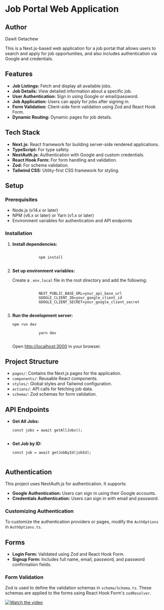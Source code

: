 <h1>Job Portal Web Application</h1>

<h2>Author</h2>
<p>Dawit Getachew</p>

<p>This is a Next.js-based web application for a job portal that allows users to search and apply for job opportunities, and also includes authentication via Google and credentials.</p>

<h2>Features</h2>
<ul>
    <li><strong>Job Listings:</strong> Fetch and display all available jobs.</li>
    <li><strong>Job Details:</strong> View detailed information about a specific job.</li>
    <li><strong>User Authentication:</strong> Sign in using Google or email/password.</li>
    <li><strong>Job Application:</strong> Users can apply for jobs after signing in.</li>
    <li><strong>Form Validation:</strong> Client-side form validation using Zod and React Hook Form.</li>
    <li><strong>Dynamic Routing:</strong> Dynamic pages for job details.</li>
</ul>

<h2>Tech Stack</h2>
<ul>
    <li><strong>Next.js:</strong> React framework for building server-side rendered applications.</li>
    <li><strong>TypeScript:</strong> For type safety.</li>
    <li><strong>NextAuth.js:</strong> Authentication with Google and custom credentials.</li>
    <li><strong>React Hook Form:</strong> For form handling and validation.</li>
    <li><strong>Zod:</strong> For schema validation.</li>
    <li><strong>Tailwind CSS:</strong> Utility-first CSS framework for styling.</li>
</ul>

<h2>Setup</h2>

<h3>Prerequisites</h3>
<ul>
    <li>Node.js (v14.x or later)</li>
    <li>NPM (v6.x or later) or Yarn (v1.x or later)</li>
    <li>Environment variables for authentication and API endpoints</li>
</ul>

<h3>Installation</h3>
<ol>
    <li><strong>Install dependencies:</strong>
        <pre><code>
            npm install
        </code></pre>
    </li>
    <li><strong>Set up environment variables:</strong>
        <p>Create a <code>.env.local</code> file in the root directory and add the following:</p>
        <pre><code>
            NEXT_PUBLIC_BASE_URL=your_api_base_url
            GOOGLE_CLIENT_ID=your_google_client_id
            GOOGLE_CLIENT_SECRET=your_google_client_secret
        </code></pre>
    </li>
    <li><strong>Run the development server:</strong>
        <pre><code>npm run dev
            <!-- or -->
            yarn dev
        </code></pre>
        <p>Open <a href="http://localhost:3000">http://localhost:3000</a> in your browser.</p>
    </li>
</ol>

<h2>Project Structure</h2>
<ul>
    <li><code>pages/</code>: Contains the Next.js pages for the application.</li>
    <li><code>components/</code>: Reusable React components.</li>
    <li><code>styles/</code>: Global styles and Tailwind configuration.</li>
    <li><code>actions/</code>: API calls for fetching job data.</li>
    <li><code>schema/</code>: Zod schemas for form validation.</li>
</ul>

<h2>API Endpoints</h2>
<ul>
    <li><strong>Get All Jobs:</strong>
        <pre><code>const jobs = await getAllJobs();
        </code></pre>
    </li>
    <li><strong>Get Job by ID:</strong>
        <pre><code>const job = await getJobById(jobId);
        </code></pre>
    </li>
</ul>

<h2>Authentication</h2>
<p>This project uses NextAuth.js for authentication. It supports:</p>
<ul>
    <li><strong>Google Authentication:</strong> Users can sign in using their Google accounts.</li>
    <li><strong>Credentials Authentication:</strong> Users can sign in with email and password.</li>
</ul>

<h3>Customizing Authentication</h3>
<p>To customize the authentication providers or pages, modify the <code>AuthOptions</code> in <code>AuthOptions.ts</code>.</p>

<h2>Forms</h2>
<ul>
    <li><strong>Login Form:</strong> Validated using Zod and React Hook Form.</li>
    <li><strong>Signup Form:</strong> Includes full name, email, password, and password confirmation fields.</li>
</ul>

<h3>Form Validation</h3>
<p>Zod is used to define the validation schemas in <code>schema/Schema.ts</code>. These schemas are applied to the forms using React Hook Form's <code>zodResolver</code>.</p>

[![Watch the video](https://via.placeholder.com/320x240.png)](https://github.com/user-attachments/assets/069df58e-2b73-4dcd-9f58-0f33fd63425f)



